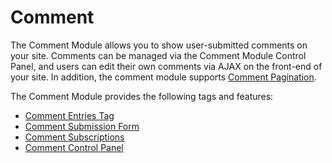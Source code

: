 <!--
    This source file is part of the open source project
    ExpressionEngine User Guide (https://github.com/ExpressionEngine/ExpressionEngine-User-Guide)

    @link      https://expressionengine.com/
    @copyright Copyright (c) 2003-2019, EllisLab Corp. (https://ellislab.com)
    @license   https://expressionengine.com/license Licensed under Apache License, Version 2.0
-->

# Comment

The Comment Module allows you to show user-submitted comments on your site. Comments can be managed via the Comment Module Control Panel, and users can edit their own comments via AJAX on the front-end of your site. In addition, the comment module supports [Comment Pagination](templates/pagination.md).

The Comment Module provides the following tags and features:

- [Comment Entries Tag](comment/entries.md)
- [Comment Submission Form](comment/form.md)
- [Comment Subscriptions](comment/subscriptions.md)
- [Comment Control Panel](comment/control-panel.md)
